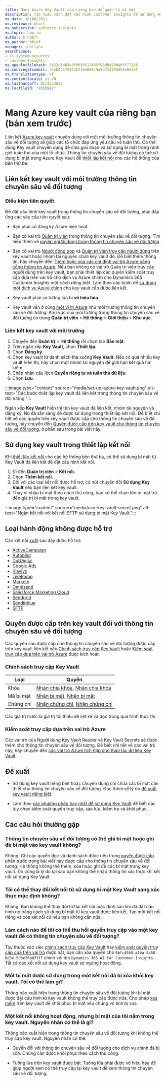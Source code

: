 ```yaml
---
title: Mang Azure Key Vault của riêng bạn để quản lý bí mật
description: Tìm hiểu cách đặt cấu hình Customer Insights để sử dụng Azure key vault của riêng bạn.
ms.date: 10/06/2021
ms.reviewer: mhart
ms.subservice: audience-insights
ms.topic: how-to
author: brndkfr
ms.author: bkief
manager: shellyha
searchScope:
- ci-system-security
- customerInsights
ms.openlocfilehash: 5b22c1464b3f089551f485f98d6d93840ff77136
ms.sourcegitcommit: 73cb021760516729e696c9a90731304d92e0e1ef
ms.translationtype: HT
ms.contentlocale: vi-VN
ms.lasthandoff: 02/25/2022
ms.locfileid: "8355917"
---
```

# <a name="bring-your-own-azure-key-vault-preview"></a>Mang Azure key vault của riêng bạn (bản xem trước)

Liên kết [Azure key vault](/azure/key-vault/general/basic-concepts) chuyên dụng với một môi trường thông tin chuyên sâu về đối tượng sẽ giúp các tổ chức đáp ứng yêu cầu về tuân thủ.
Có thể dùng Key vault chuyên dụng để chia giai đoạn và sử dụng bí mật trong ranh giới tuân thủ của một tổ chức. Thông tin chuyên sâu về đối tượng có thể sử dụng bí mật trong Azure Key Vault để [thiết lập kết nối](connections.md) cho các hệ thống của bên thứ ba.

## <a name="link-the-key-vault-to-the-audience-insights-environment"></a>Liên kết key vault với môi trường thông tin chuyên sâu về đối tượng

### <a name="prerequisites"></a>Điều kiện tiên quyết

Để đặt cấu hình key vault trong thông tin chuyển sâu về đối tương, phải đáp ứng các yêu cầu tiên quyết sau:

- Bạn phải có đăng ký Azure hiện hoạt.

- Bạn có vai trò [Quản trị viên](permissions.md#administrator) trong thông tin chuyên sâu về đối tượng. Tìm hiểu thêm về [quyền người dùng trong thông tin chuyên sâu về đối tượng](permissions.md#assign-roles-and-permissions).

- Bạn có vai trò [Người đóng góp](/azure/role-based-access-control/built-in-roles#contributor) và [Quản trị viên truy cập người dùng](/azure/role-based-access-control/built-in-roles#user-access-administrator) trên key vault hoặc nhóm tài nguyên chứa key vault đó. Để biết thêm thông tin, hãy chuyển đến [Thêm hoặc xóa các chỉ định vai trò Azure bằng cổng thông tin Azure](/azure/role-based-access-control/role-assignments-portal). Nếu bạn không có vai trò Quản trị viên truy cập người dùng trên key vault, bạn phải thiết lập các quyền kiểm soát truy cập dựa trên vai trò cho dịch vụ Azure chính cho Dynamics 365 Customer Insights một cách riêng biệt. Làm theo các bước để [sử dụng một dịch vụ Azure chính](connect-service-principal.md) cho key vault cần được liên kết.

- Key vault phải có tường lửa bị **vô hiệu hóa**.

- Key vault vẫn ở cùng [một vị trí Azure](https://azure.microsoft.com/global-infrastructure/geographies/#overview) như môi trường thông tin chuyên sâu về đối tượng. Khu vực của môi trường trong thông tin chuyên sâu về đối tượng có trong **Quản trị viên** > **Hệ thống** > **Giới thiệu** > **Khu vực**.

### <a name="link-a-key-vault-to-the-environment"></a>Liên kết key vault với môi trường

1. Chuyển đến **Quản trị** > **Hệ thống** rồi chọn tab **Bảo mật**.
1. Trên ngăn xếp **Key Vault**, chọn **Thiết lập**.
1. Chọn **Đăng ký**.
1. Chọn key vault từ danh sách thả xuống **Key Vault**. Nếu có quá nhiều key vault hiển thị, hãy chọn một nhóm tài nguyên để giới hạn kết quả tìm kiếm.
1. Chấp nhận câu lệch **Quyền riêng tư và tuân thủ dữ liệu**.
1. Chọn **Lưu**.

:::image type="content" source="media/set-up-azure-key-vault.png" alt-text="Các bước thiết lập key vault đã liên kết trong thông tin chuyên sâu về đối tượng.":::

Ngăn xếp **Key Vault** hiển thị tên key vault đã liên kết, nhóm tài nguyên và đăng ký. Nó đã sẵn sàng để được sử dụng trong thiết lập kết nối.
Để biết chi tiết về các quyền trên key vault được cấp cho thông tin chuyên sâu về đối tượng, hãy chuyển đến [Quyền được cấp trên key vault cho thông tin chuyên sâu về đối tượng](#permissions-granted-on-the-key-vault-to-audience-insights), ở phần sau trong bài viết này.

## <a name="use-the-key-vault-in-the-connection-setup"></a>Sử dụng key vault trong thiết lập kết nối

Khi [thiết lập kết nối](connections.md) cho các hệ thống bên thứ ba, có thể sử dụng bí mật từ Key Vault đã liên kết để đặt cấu hình kết nối.

1. Đi đến **Quản trị viên** > **Kết nối**.
1. Chọn **Thêm kết nối**.
1. Đối với các loại kết nối được hỗ trợ, có nút chuyển đổi **Sử dụng Key Vault** nếu bạn liên kết key vault.
1. Thay vì nhập bí mật theo cách thủ công, bạn có thể chọn tên bí mật trỏ đến giá trị bí mật trong key vault.

:::image type="content" source="media/use-key-vault-secret.png" alt-text="Ngăn kết nối với kết nối SFTP sử dụng bí mật Key Vault.":::

## <a name="supported-connection-types"></a>Loại hành động không được hỗ trợ

Các kết nối [xuất](export-destinations.md) sau đây được hỗ trợ:

* [ActiveCampaign](export-active-campaign.md)
* [Autopilot](export-autopilot.md)
* [DotDigital](export-dotdigital.md)
* [Google Ads](export-google-ads.md)
* [Klaviyo](export-klaviyo.md)
* [LiveRamp](export-liveramp.md)
* [Marketo](export-marketo.md)
* [Omnisend](export-omnisend.md)
* [Salesforce Marketing Cloud](export-salesforce.md)
* [Sendgrid](export-sendgrid.md)
* [Sendinblue](export-sendinblue.md)
* [SFTP](export-sftp.md)

## <a name="permissions-granted-on-the-key-vault-to-audience-insights"></a>Quyền được cấp trên key vault đối với thông tin chuyên sâu về đối tượng

Các quyền sau được cấp cho thông tin chuyên sâu về đối tượng được cấp trên key vault liên kết nếu [Chính sách truy cập Key Vault](/azure/key-vault/general/assign-access-policy?tabs=azure-portal) hoặc [Kiểm soát truy cập dựa trên vai trò Azure](/azure/key-vault/general/rbac-guide?tabs=azure-cli) được kích hoạt.

### <a name="key-vault-access-policy"></a>Chính sách truy cập Key Vault

| Loại        | Quyền          |
| ----------- | -------------------- |
| Khóa         | [Nhận chìa khóa](/rest/api/keyvault/get-keys), [Nhận chìa khóa](/rest/api/keyvault/get-key)                                 |
| Mã bí mật      | [Nhận bí mật](/rest/api/keyvault/get-secrets), [Nhận bí mật](/rest/api/keyvault/get-secret)                     |
| Chứng chỉ | [Nhận chứng chỉ](/rest/api/keyvault/get-certificates), [Nhận chứng chỉ](/rest/api/keyvault/get-certificate) |

Các giá trị trước là giá trị tối thiểu để liệt kê và đọc trong quá trình thực thi.

### <a name="azure-role-based-access-control"></a>Kiểm soát truy cập dựa trên vai trò Azure

Các vai trò của Người dùng Key Vault Reader và Key Vault Secrets sẽ được thêm cho thông tin chuyên sâu về đối tượng. Để biết chi tiết về các vai trò này, hãy chuyển đến [các vai trò Azure tích hợp cho thao tác dữ liệu Key Vault](/azure/key-vault/general/rbac-guide?tabs=azure-cli).

## <a name="recommendations"></a>Đề xuất

- Sử dụng key vault riêng biệt hoặc chuyên dụng chỉ chứa các bí mật cần thiết cho thông tin chuyên sâu về đối tượng. Đọc thêm về lý do [đề xuất key vault riêng biệt](/azure/key-vault/general/best-practices#why-we-recommend-separate-key-vaults).

- Làm theo [các phương pháp hay nhất để sử dụng Key Vault](/azure/key-vault/general/best-practices#turn-on-logging) để biết các tùy chọn kiểm soát quyền truy cập, sao lưu, kiểm tra và khôi phục.

## <a name="frequently-asked-questions"></a>Các câu hỏi thường gặp

### <a name="can-audience-insights-write-secrets-or-overwrite-secrets-into-the-key-vault"></a>Thông tin chuyên sâu về đối tượng có thể ghi bí mật hoặc ghi đè bí mật vào key vault không?

Không. Chỉ các quyền đọc và danh sách được nêu trong [quyền được cấp](#permissions-granted-on-the-key-vault-to-audience-insights) phần trước trong bài viết này được cấp cho thông tin chuyên sâu về đối tượng. Hệ thống không thể thêm, xóa hoặc ghi đè các bí mật trong key vault. Đó cũng là lý do tại sao bạn không thể nhập thông tin xác thực khi kết nối sử dụng Key Vault.

### <a name="can-i-change-a-connection-from-using-key-vault-secrets-to-default-authentication"></a>Tôi có thể thay đổi kết nối từ sử dụng bí mật Key Vault sang xác thực mặc định không?

Không. Bạn không thể thay đổi trở lại kết nối mặc định sau khi đã đặt cấu hình nó bằng cách sử dụng bí mật từ key vault được liên kết. Tạo một kết nối riêng và xóa kết nối cũ nếu bạn không cần nữa.

### <a name="how-can-i-revoke-access-to-a-key-vault-for-audience-insights"></a>Làm cách nào để tôi có thể thu hồi quyền truy cập vào một key vault để có thông tin chuyên sâu về đối tượng?

Tùy thuộc vào việc [chính sách truy cập Key Vault](/azure/key-vault/general/assign-access-policy?tabs=azure-portal) hay [kiểm soát quyền truy cập dựa trên vai trò](/azure/key-vault/general/rbac-guide?tabs=azure-cli) được bật, bạn cần xóa quyền cho `0bfc4568-a4ba-4c58-bd3e-5d3e76bd7fff` chính với tên `Dynamics 365 AI for Customer Insights`. Tất cả các kết nối sử dụng key vault sẽ ngừng hoạt động.

### <a name="a-secret-thats-used-in-a-connection-got-removed-from-the-key-vault-what-can-i-do"></a>Một bí mật được sử dụng trong một kết nối đã bị xóa khỏi key vault. Tôi có thể làm gì?

Thông báo xuất hiện trong thông tin chuyên sâu về đối tượng khi bí mật được đặt cấu hình từ key vault không thể truy cập được nữa. Cho phép [xóa mềm](/azure/key-vault/general/soft-delete-overview) trên key vault để khôi phục bí mật nếu chúng vô tình bị xóa.

### <a name="a-connection-doesnt-work-but-my-secret-is-in-the-key-vault-what-might-be-the-cause"></a>Một kết nối không hoạt động, nhưng bí mật của tôi nằm trong key vault. Nguyên nhân có thể là gì?

Thông báo xuất hiện trong thông tin chuyên sâu về đối tượng khi không thể truy cập key vault. Nguyên nhân có thể:

- Quyền đối với thông tin chuyên sâu về đối tượng cho dịch vụ chính đã bị xóa. Chúng cần được khôi phục theo cách thủ công.

- Tường lửa trên key vault được bật. Tường lửa phải được vô hiệu hóa để giúp người xem có thể truy cập lại key vault để xem thông tin chuyên sâu về đối tượng.
